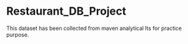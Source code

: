 # Restaurant_DB_Project
This dataset has been collected from maven analytical Its for practice purpose.
